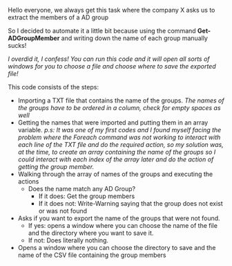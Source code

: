 <p> Hello everyone, we always get this task where the company X asks us to extract the members of a AD group</p>
<p>So I decided to automate it a little bit because using the command <strong>Get-ADGroupMember</strong> and writing down the name of each group manually sucks!</p>
<p><em>I overdid it, I confess! You can run this code and it will open all sorts of windows for you to choose a file and choose where to save the exported file!</em></p>

<p>This code consists of the steps:
    <ul>
        <li>Importing a TXT file that contains the name of the groups. <em>The names of the groups have to be ordered in a column, check for empty spaces as well</em></li>
        <li>Getting the names that were imported and putting them in an array variable. <em>p.s: It was one of my first codes and I found myself facing the problem where the Foreach command was not working to interact with each line of the TXT file and do the required action, so my solution was, at the time, to create an array containing the name of the groups so I could interact with each index of the array later and do the action of getting the group member.</em></li>
        <li>Walking through the array of names of the groups and executing the actions 
            <ul>
                <li>Does the name match any AD Group?
                    <ul>
                        <li>If it does: Get the group members</li>
                        <li>If it does not: Write-Warning saying that the group does not exist or was not found</li>
                    </ul>
                </li>
            </ul>
        </li>
        <li>Asks if you want to export the name of the groups that were not found.
            <ul>
                <li>If yes: opens a window where you can choose the name of the file and the directory where you want to save it.</li>
                <li>If not: Does literally nothing.</li>
            </ul>
        </li>
        <li>Opens a window where you can choose the directory to save and the name of the CSV file containing the group members</li>
    </ul>
</p>

